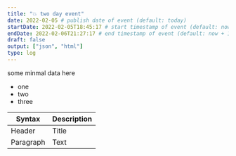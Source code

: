 ```yaml
---
title: "💥 two day event"
date: 2022-02-05 # publish date of event (default: today)
startDate: 2022-02-05T18:45:17 # start timestamp of event (default: now)
endDate: 2022-02-06T21:27:17 # end timestamp of event (default: now + 1 day)
draft: false
output: ["json", "html"]
type: log
---
```


some minmal data here

- one
- two
- three

| Syntax      | Description |
| ----------- | ----------- |
| Header      | Title       |
| Paragraph   | Text        |
